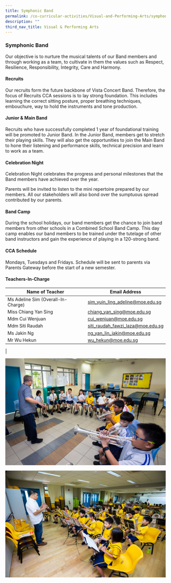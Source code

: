 ```yaml
---
title: Symphonic Band
permalink: /co-curricular-activities/Visual-and-Performing-Arts/symphonic-band/
description: ""
third_nav_title: Visual & Performing Arts
---
```

### Symphonic Band

Our objective is to nurture the musical talents of our Band members and through working as a team, to cultivate in them the values such as Respect, Resilience, Responsibility, Integrity, Care and Harmony.

#### Recruits
Our recruits form the future backbone of Vista Concert Band. Therefore, the focus of Recruits CCA sessions is to lay strong foundation. This includes learning the correct sitting posture, proper breathing techniques, embouchure, way to hold the instruments and tone production.

#### Junior & Main Band
Recruits who have successfully completed 1 year of foundational training will be promoted to Junior Band. In the Junior Band, members get to stretch their playing skills. They will also get the opportunities to join the Main Band to hone their listening and performance skills, technical precision and learn to work as a team.

#### Celebration Night
Celebration Night celebrates the progress and personal milestones that the Band members have achieved over the year.

Parents will be invited to listen to the mini repertoire prepared by our members. All our stakeholders will also bond over the sumptuous spread contributed by our parents.

#### Band Camp
During the school holidays, our band members get the chance to join band members from other schools in a Combined School Band Camp. This day camp enables our band members to be trained under the tutelage of other band instructors and gain the experience of playing in a 120-strong band.

#### CCA Schedule
Mondays, Tuesdays and Fridays. Schedule will be sent to parents via Parents Gateway before the start of a new semester.

#### Teachers-In-Charge

| Name of Teacher | Email Address |
|---|---|
| Ms Adeline Sim (Overall-In-Charge) | [sim_yuin_ling_adeline@moe.edu.sg](sim_yuin_ling_adeline@moe.edu.sg) |
| Miss Chiang Yan Sing | [chiang_yan_sing@moe.edu.sg](chiang_yan_sing@moe.edu.sg) |
| Mdm Cui Wenjuan | [cui_wenjuan@moe.edu.sg](cui_wenjuan@moe.edu.sg)  |
| Mdm Siti Raudah | [siti_raudah_fawzi_laza@moe.edu.sg](siti_raudah_fawzi_laza@moe.edu.sg) |
| Ms Jakin Ng  | [ng_yan_lin_jakin@moe.edu.sg](ng_yan_lin_jakin@moe.edu.sg) |
| Mr Wu Hekun | [wu_hekun@moe.edu.sg](wu_hekun@moe.edu.sg) |
|

![](/images/band%201.jpg)

![](/images/band%202.jpg)